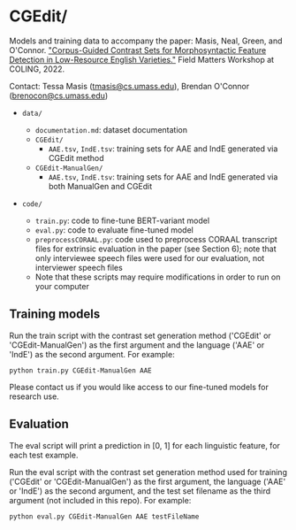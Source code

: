 # CGEdit/

Models and training data to accompany the paper: Masis, Neal, Green, and O'Connor. ["Corpus-Guided Contrast Sets for Morphosyntactic Feature Detection in Low-Resource English Varieties."](https://aclanthology.org/2022.fieldmatters-1.2/) Field Matters Workshop at COLING, 2022.

Contact: Tessa Masis (tmasis@cs.umass.edu), Brendan O'Connor (brenocon@cs.umass.edu)
  
  
- `data/`
  - `documentation.md`: dataset documentation 
  - `CGEdit/`
    - `AAE.tsv`, `IndE.tsv`: training sets for AAE and IndE generated via CGEdit method
  - `CGEdit-ManualGen/`
    - `AAE.tsv`, `IndE.tsv`: training sets for AAE and IndE generated via both ManualGen and CGEdit
  
- `code/`
  - `train.py`: code to fine-tune BERT-variant model
  - `eval.py`: code to evaluate fine-tuned model
  - `preprocessCORAAL.py`: code used to preprocess CORAAL transcript files for extrinsic evaluation in the paper (see Section 6); note that only interviewee speech files were used for our evaluation, not interviewer speech files
  - Note that these scripts may require modifications in order to run on your computer
  
  
## Training models

Run the train script with the contrast set generation method ('CGEdit' or 'CGEdit-ManualGen') as the first argument and the language ('AAE' or 'IndE') as the second argument. For example: 
  
    python train.py CGEdit-ManualGen AAE 

Please contact us if you would like access to our fine-tuned models for research use.


## Evaluation

The eval script will print a prediction in [0, 1] for each linguistic feature, for each test example.

Run the eval script with the contrast set generation method used for training ('CGEdit' or 'CGEdit-ManualGen') as the first argument, the language ('AAE' or 'IndE') as the second argument, and the test set filename as the third argument (not included in this repo). For example:

    python eval.py CGEdit-ManualGen AAE testFileName
